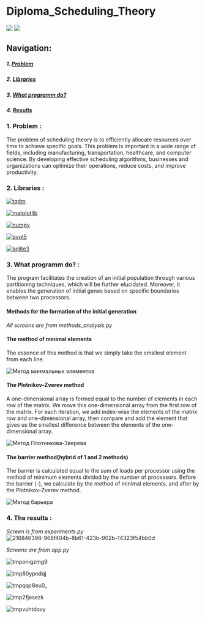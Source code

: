 # Diploma_Scheduling_Theory

<img src="https://github.com/socloseeee/Diploma_Scheduling_Theory/assets/65871712/1353a0d6-3248-4134-b8b6-6d5e5d7558cb">
<img src="https://github.com/socloseeee/Diploma_Scheduling_Theory/assets/65871712/84e2d6d3-b622-4f87-bf37-a7dbd7c46e64">

## Navigation:

##### 1. [Problem](#problem)
##### 2. [Libraries](#libraries)
##### 3. [What programm do?](#wpd?)
##### 4. [Results](#results)

### 1. Problem <a name="problem"></a>:
The problem of scheduling theory is to efficiently allocate resources over time to achieve specific goals. This problem is important in a wide range of fields, including manufacturing, transportation, healthcare, and computer science. By developing effective scheduling algorithms, businesses and organizations can optimize their operations, reduce costs, and improve productivity. 

### 2. Libraries <a name="libraries"></a>:
[![tqdm](https://img.shields.io/badge/tqdm-black?style=for-the-badge&logo=tqdm&logoColor=white)]("https://tqdm.github.io/")

[![matplotlib](https://img.shields.io/badge/matplotlib-blue?style=for-the-badge&logo=anaconda&logoColor=white)]("https://matplotlib.org/stable/index.html")

[![numpy](https://img.shields.io/badge/numpy-white?style=for-the-badge&logo=numpy&logoColor=black)]("https://numpy.org/")

[![pyqt5](https://img.shields.io/badge/pyqt5-red?style=for-the-badge&logo=qt&logoColor=white)]("https://pypi.org/project/PyQt5")

[![sqlite3](https://img.shields.io/badge/sqlite3-gold?style=for-the-badge&logo=sqlite)](https://www.sqlite.org/index.html)

### 3. What programm do? <a name="wpd"></a>:
The program facilitates the creation of an initial population through various partitioning techniques, which will be further elucidated. Moreover, it enables the generation of initial genes based on specific boundaries between two processors.

#### Methods for the formation of the initial generation
*All screens are from methods_analysis.py*

#### The method of minimal elements
The essence of this method is that we simply take the smallest element from each line.

![Метод минмальных элементов](https://user-images.githubusercontent.com/65871712/216844865-c2ba9ff0-0cd9-4bf7-a0a6-f49ba334baec.png)

#### The Plotnikov-Zverev method
A one-dimensional array is formed equal to the number of elements in each row of the matrix. 
We move this one-dimensional array from the first row of the matrix. 
For each iteration, we add index-wise the elements of the matrix row and one-dimensional array, then compare and add the element that gives us the smallest difference between the elements of the one-dimensional array.

![Метод Плотникова-Зверева](https://user-images.githubusercontent.com/65871712/216844871-f02687c4-6b9f-48b2-82e6-5edc6f5c0917.png) 

#### The barrier method(hybrid of 1 and 2 methods)
The barrier is calculated equal to the sum of loads per processor using the method of minimum elements divided by the number of processors.
Before the barrier (-), we calculate by the method of minimal elements, and after by the Plotnikov-Zverev method.

![Метод барьера](https://user-images.githubusercontent.com/65871712/216844878-f418f483-3b91-40f1-b7ef-3178f9afffa1.png)


### 4. The results <a name="results"></a>:
*Screen is from experiments.py*
![216846398-968f404b-8b61-423b-902b-14323f54bb0d](https://user-images.githubusercontent.com/65871712/216846824-0aa1f0d9-1c67-4031-b387-67a0bd255eb8.png)

*Screens are from app.py*

![tmponigzmg9](https://github.com/socloseeee/Diploma_Scheduling_Theory/assets/65871712/111ce607-68cd-4bfb-9b76-fdb3cd15f47b)

![tmp80ypndqj](https://github.com/socloseeee/Diploma_Scheduling_Theory/assets/65871712/1078471b-ed04-478a-af4e-a53707fd171b)

![tmpqqc8eu0_](https://github.com/socloseeee/Diploma_Scheduling_Theory/assets/65871712/546d37ef-71f1-4d24-80af-d07b7812b0a2)

![tmp2fjesezk](https://github.com/socloseeee/Diploma_Scheduling_Theory/assets/65871712/c8151188-a17b-4d6a-a2e2-65b3e31b5f9c)

![tmpvuhtdovy](https://github.com/socloseeee/Diploma_Scheduling_Theory/assets/65871712/d65eeeb5-da05-4f29-b17d-9adff167f14d)
